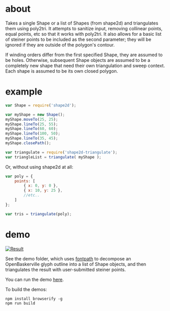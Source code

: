# about

Takes a single Shape or a list of Shapes (from shape2d) and triangulates them using poly2tri. It attempts to sanitize input, removing collinear points, equal points, etc so that it works with poly2tri. It also allows for a basic list of steiner points to be included as the second parameter; they will be ignored if they are outside of the polygon's contour. 

If winding orders differ from the first specified Shape, they are assumed to be holes. Otherwise, subsequent Shape objects are assumed to be a completely new shape that need their own triangulation and sweep context. Each shape is assumed to be its own closed polygon. 

# example

```js
var Shape = require('shape2d');

var myShape = new Shape();
myShape.moveTo(25, 25);
myShape.lineTo(25, 55);
myShape.lineTo(60, 60);
myShape.lineTo(100, 50);
myShape.lineTo(35, 45);
myShape.closePath();

var triangulate = require('shape2d-triangulate');
var triangleList = triangulate( myShape );
```

Or, without using shape2d at all:
```js
var poly = { 
	points: [  
		{ x: 0, y: 0 },
		{ x: 10, y: 25 },
		//etc..
	]
};

var tris = triangulate(poly);
```

# demo

[![Result](http://i.imgur.com/vwJec5B.png)](http://mattdesl.github.io/shape2d-triangulate/demo/glyph.html)

See the demo folder, which uses [fontpath](https://github.com/mattdesl/fontpath) to decompose an OpenBaskerville glyph outline into a list of Shape objects, and then triangulates the result with user-submitted steiner points.  

You can run the demo [here](http://mattdesl.github.io/shape2d-triangulate/demo/glyph.html).

To build the demos:

```
npm install browserify -g
npm run build
```